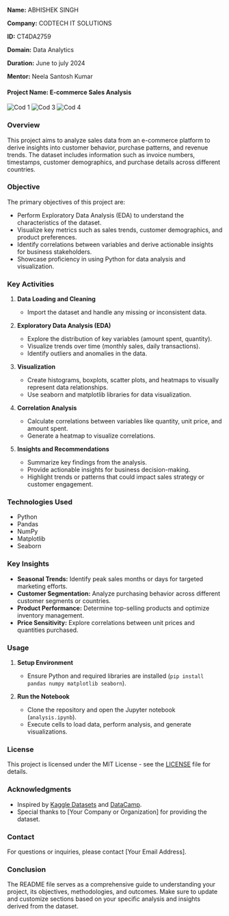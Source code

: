 **Name:** ABHISHEK SINGH

**Company:** CODTECH IT SOLUTIONS

**ID:** CT4DA2759

**Domain:** Data Analytics

**Duration:** June to july 2024

**Mentor:** Neela Santosh Kumar





#### Project Name: E-commerce Sales Analysis
![Cod 1](https://github.com/Gitavi07/Codtech-Task-1/assets/173767680/c282cd8d-bd16-4382-bc9e-6ef6d01656f8)
![Cod 3](https://github.com/Gitavi07/Codtech-Task-1/assets/173767680/56c35937-3f42-4d5a-9161-473d4bee0b6d)
![Cod 4](https://github.com/Gitavi07/Codtech-Task-1/assets/173767680/9892f709-af53-4cf5-a013-bf702d255ea7)





### Overview

This project aims to analyze sales data from an e-commerce platform to derive insights into customer behavior, purchase patterns, and revenue trends. The dataset includes information such as invoice numbers, timestamps, customer demographics, and purchase details across different countries.

### Objective

The primary objectives of this project are:

- Perform Exploratory Data Analysis (EDA) to understand the characteristics of the dataset.
- Visualize key metrics such as sales trends, customer demographics, and product preferences.
- Identify correlations between variables and derive actionable insights for business stakeholders.
- Showcase proficiency in using Python for data analysis and visualization.

### Key Activities

1. **Data Loading and Cleaning**
   - Import the dataset and handle any missing or inconsistent data.
   
2. **Exploratory Data Analysis (EDA)**
   - Explore the distribution of key variables (amount spent, quantity).
   - Visualize trends over time (monthly sales, daily transactions).
   - Identify outliers and anomalies in the data.
   
3. **Visualization**
   - Create histograms, boxplots, scatter plots, and heatmaps to visually represent data relationships.
   - Use seaborn and matplotlib libraries for data visualization.
   
4. **Correlation Analysis**
   - Calculate correlations between variables like quantity, unit price, and amount spent.
   - Generate a heatmap to visualize correlations.

5. **Insights and Recommendations**
   - Summarize key findings from the analysis.
   - Provide actionable insights for business decision-making.
   - Highlight trends or patterns that could impact sales strategy or customer engagement.

### Technologies Used

- Python
- Pandas
- NumPy
- Matplotlib
- Seaborn

### Key Insights

- **Seasonal Trends:** Identify peak sales months or days for targeted marketing efforts.
- **Customer Segmentation:** Analyze purchasing behavior across different customer segments or countries.
- **Product Performance:** Determine top-selling products and optimize inventory management.
- **Price Sensitivity:** Explore correlations between unit prices and quantities purchased.

### Usage

1. **Setup Environment**
   - Ensure Python and required libraries are installed (`pip install pandas numpy matplotlib seaborn`).

2. **Run the Notebook**
   - Clone the repository and open the Jupyter notebook (`analysis.ipynb`).
   - Execute cells to load data, perform analysis, and generate visualizations.


### License

This project is licensed under the MIT License - see the [LICENSE](LICENSE) file for details.

### Acknowledgments

- Inspired by [Kaggle Datasets](https://www.kaggle.com/datasets) and [DataCamp](https://www.datacamp.com/).
- Special thanks to [Your Company or Organization] for providing the dataset.

### Contact

For questions or inquiries, please contact [Your Email Address].

### Conclusion

The README file serves as a comprehensive guide to understanding your project, its objectives, methodologies, and outcomes. Make sure to update and customize sections based on your specific analysis and insights derived from the dataset.
